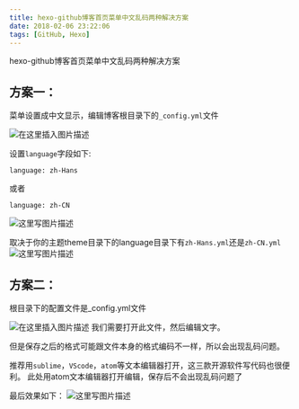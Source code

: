 ```yaml
---
title: hexo-github博客首页菜单中文乱码两种解决方案
date: 2018-02-06 23:22:06
tags: [GitHub, Hexo]
---
```


hexo-github博客首页菜单中文乱码两种解决方案
<!--more-->
## 方案一：

菜单设置成中文显示，编辑博客根目录下的`_config.yml`文件

![在这里插入图片描述](https://upload-images.jianshu.io/upload_images/6280966-ba05e4d7b005b886.png?imageMogr2/auto-orient/strip%7CimageView2/2/w/704/format/webp)


设置`language`字段如下:
```
language: zh-Hans
```
或者
```
language: zh-CN
```
![这里写图片描述](https://upload-images.jianshu.io/upload_images/6280966-9d29614e5ae7bf3e.png?imageMogr2/auto-orient/strip%7CimageView2/2/w/573/format/webp)


取决于你的主题theme目录下的language目录下有`zh-Hans.yml`还是`zh-CN.yml`![这里写图片描述](https://upload-images.jianshu.io/upload_images/6280966-5ba1bdb068d647a0.png?imageMogr2/auto-orient/strip%7CimageView2/2/w/676/format/webp)


## 方案二：

根目录下的配置文件是_config.yml文件

![在这里插入图片描述](https://upload-images.jianshu.io/upload_images/6280966-7bd69c77ce45ca98.png?imageMogr2/auto-orient/strip%7CimageView2/2/w/704/format/webp)
我们需要打开此文件，然后编辑文字。

但是保存之后的格式可能跟文件本身的格式编码不一样，所以会出现乱码问题。

推荐用`sublime`，`VScode`，`atom`等文本编辑器打开，这三款开源软件写代码也很便利。
此处用atom文本编辑器打开编辑，保存后不会出现乱码问题了

最后效果如下：
![这里写图片描述](https://upload-images.jianshu.io/upload_images/6280966-e7aa62b4bfa64413.png?imageMogr2/auto-orient/strip%7CimageView2/2/w/573/format/webp)
